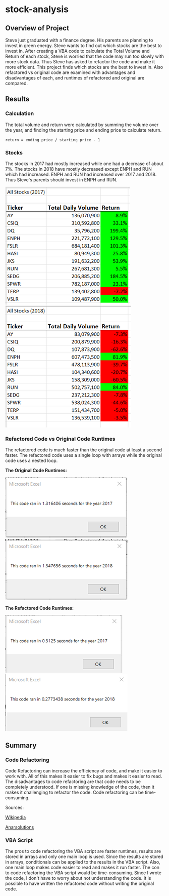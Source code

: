 # stock-analysis
## Overview of Project

Steve just graduated with a finance degree. His parents are planning to invest in green energy. Steve wants to find out which stocks are the best to invest in. After creating a VBA code to calculate the Total Volume and Return of each stock, Steve is worried that the code may run too slowly with more stock data. Thus Steve has asked to refactor the code and make it more efficient. This project finds which stocks are the best to invest in. Also refactored vs original code are examined with advantages and disadvantages of each, and runtimes of refactored and original are compared.

## Results
### Calculation
The total volume and return were calculated by summing the volume over the year, and finding the starting price and ending price to calculate return. 
```
return = ending price / starting price - 1
```
### Stocks
The stocks in 2017 had mostly increased while one had a decrease of about 7%. The stocks in 2018 have mostly decreased except ENPH and RUN which had increased. ENPH and RUN had increased over 2017 and 2018. Thus Steve's parents should invest in ENPH and RUN.

![stocks2017](https://github.com/eddieperez1/stock-analysis/blob/main/Resources/VBA_Challenge_2017.png)
![stocks2018](https://github.com/eddieperez1/stock-analysis/blob/main/Resources/VBA_Challenge_2018.png)

### Refactored Code vs Original Code Runtimes
The refactored code is much faster than the original code at least a second faster. The refactored code uses a single loop with arrays while the original code uses a nested loop.

**The Original Code Runtimes:**

![Original Code 2017](https://github.com/eddieperez1/stock-analysis/blob/main/Screenshots/originalCode2017.png)
![Original Code 2018](https://github.com/eddieperez1/stock-analysis/blob/main/Screenshots/originalCode2018.png)

**The Refactored Code Runtimes:**

![Refactored Code 2017](https://github.com/eddieperez1/stock-analysis/blob/main/Screenshots/refactoredCode2017.png)
![Refactored Code 2018](https://github.com/eddieperez1/stock-analysis/blob/main/Screenshots/refactoredCode2018.png)
## Summary
### Code Refactoring
Code Refactoring can increase the efficiency of code, and make it easier to work with. All of this makes it easier to fix bugs and makes it easier to read. The disadvantages to code refactoring are that code needs to be completely understood. If one is missing knowledge of the code, then it makes it challenging to refactor the code. Code refactoring can be time-consuming.

Sources:

[Wikipedia](https://en.wikipedia.org/wiki/Code_refactoring)

[Anarsolutions](https://anarsolutions.com/code-refactoring-concept-analysis/)

### VBA Script
The pros to code refactoring the VBA script are faster runtimes, results are stored in arrays and only one main loop is used. Since the results are stored in arrays, conditionals can be applied to the results in the VBA script. Also, one main loop makes code easier to read and makes it run faster. The con to code refactoring the VBA script would be time-consuming. Since I wrote the code, I don't have to worry about not understanding the code. It is possible to have written the refactored code without writing the original code. 
